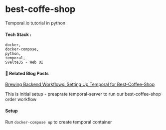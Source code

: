 # best-coffe-shop
Temporal.io tutorial in python


#### Tech Stack :
    docker, 
    docker-compose, 
    python, 
    temporal, 
    SvelteJS - Web UI


#### 📖 Related Blog Posts
[Brewing Backend Workflows: Setting Up Temporal for Best-Coffee-Shop](https://anieruddha.hashnode.dev/brewing-backend-workflows-setting-up-temporal-for-best-coffee-shop)

This is initial setup - preaprate temporal-server to run our best-coffee-shop order workflow

#### Setup
Run `docker-compose up` to create temporal container
